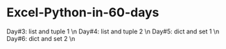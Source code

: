 # Excel-Python-in-60-days
Day#3: list and tuple 1 \n
Day#4: list and tuple 2 \n
Day#5: dict and set 1 \n
Day#6: dict and set 2 \n
